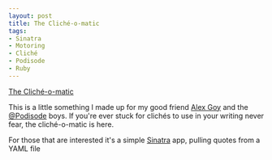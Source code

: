 ```yaml
---
layout: post
title: The Cliché-o-matic
tags:
- Sinatra
- Motoring
- Cliché
- Podisode
- Ruby
---
```

[The Cliché-o-matic](http://cliche.podisode.com)

This is a little something I made up for my good friend [Alex
Goy](http://alexgoy.com) and the [@Podisode](http://twitter.com/podisode)
boys. If you're ever stuck for clichés to use in your writing never fear, the
cliché-o-matic is here.

For those that are interested it's a simple
[Sinatra](http://www.sinatrarb.com/) app, pulling quotes from a YAML file

